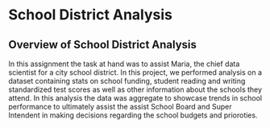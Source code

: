 # School District Analysis
## Overview of School District Analysis

In this assignment the task at hand was to assist Maria, the chief data scientist for a city school district. In this project, we performed analysis on a dataset containing stats on school funding, student reading and writing standardized test scores as well as other information about the schools they attend. In this analysis the data was aggregate to showcase trends in school performance to ultimately assist the assist School Board and Super Intendent in making decisions regarding the school budgets and prioroties.

